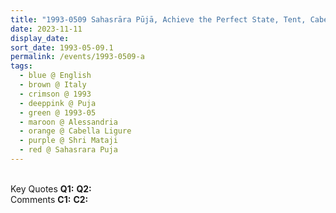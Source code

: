 ```yaml
---
title: "1993-0509 Sahasrāra Pūjā, Achieve the Perfect State, Tent, Cabella Ligure, Alessandria, Italy"
date: 2023-11-11
display_date: 
sort_date: 1993-05-09.1
permalink: /events/1993-0509-a
tags:
  - blue @ English
  - brown @ Italy
  - crimson @ 1993
  - deeppink @ Puja
  - green @ 1993-05
  - maroon @ Alessandria
  - orange @ Cabella Ligure
  - purple @ Shri Mataji
  - red @ Sahasrara Puja
---
```


<br>

<wave-list>
  <list-title color="DarkSeaGreen" width="55">Key Quotes</list-title>
  <list-item color="BlanchedAlmond" width="280"><b>Q1:</b> <i></i></list-item>
  <list-item color="Lavender" width="280"><b>Q2:</b> <i></i></list-item>
</wave-list>

<br>

<wave-list>
  <list-title color="DarkSeaGreen" width="55">Comments</list-title>
  <list-item color="BlanchedAlmond" width="280"><b>C1:</b> <i></i></list-item>
  <list-item color="Lavender" width="280"><b>C2:</b> <i></i></list-item>
</wave-list>